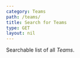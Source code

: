 ```yaml
---
category: Teams
path: /teams/
title: Search for Teams
type: GET
layout: nil
---
```


Searchable list of all _Teams_.